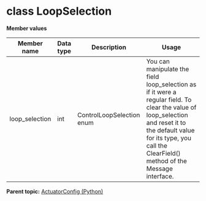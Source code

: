 # class LoopSelection

 **Member values** 

|Member name|Data type|Description|Usage|
|-----------|---------|-----------|-----|
|loop\_selection|int|ControlLoopSelection enum|You can manipulate the field loop\_selection as if it were a regular field. To clear the value of loop\_selection and reset it to the default value for its type, you call the ClearField\(\) method of the Message interface.|

**Parent topic:** [ActuatorConfig \(Python\)](../../summary_pages/ActuatorConfig.md)

